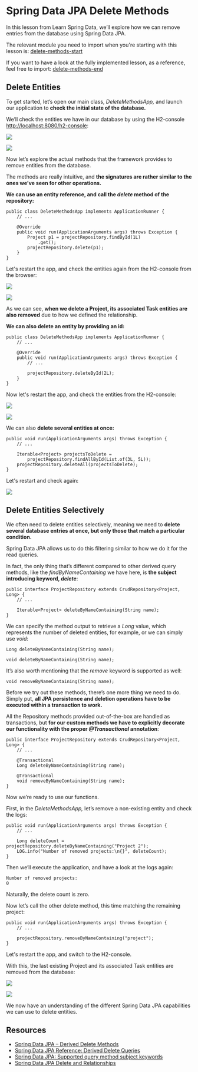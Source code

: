 # Spring Data JPA Delete Methods

In this lesson from Learn Spring Data, we’ll explore how we can remove entries from the database using Spring Data JPA.

The relevant module you need to import when you're starting with this lesson is: [delete-methods-start](https://github.com/Baeldung/learn-spring-data/tree/module2/delete-methods-start)

If you want to have a look at the fully implemented lesson, as a reference, feel free to import: [delete-methods-end](https://github.com/Baeldung/learn-spring-data/tree/module2/delete-methods-end)

## Delete Entities

To get started, let’s open our main class, _DeleteMethodsApp,_ and launch our application to **check the initial state of the database.**

We’ll check the entities we have in our database by using the H2-console [http://localhost:8080/h2-console](http://localhost:8080/h2-console):

![](https://cdn.fs.teachablecdn.com/ADNupMnWyR7kCWRvm76Laz/https://www.filepicker.io/api/file/yP0Y1bAuQdOuR1eQ74jg)

![](https://cdn.fs.teachablecdn.com/ADNupMnWyR7kCWRvm76Laz/https://www.filepicker.io/api/file/AxPxu1cPSEG2FG7wZu4w)

Now let’s explore the actual methods that the framework provides to remove entities from the database.

The methods are really intuitive, and **the signatures are rather similar to the ones we’ve seen for other operations.**

**We can use an entity reference, and call the _delete_ method of the repository:**

```
public class DeleteMethodsApp implements ApplicationRunner {
    // ...

    @Override
    public void run(ApplicationArguments args) throws Exception {
        Project p1 = projectRepository.findById(1L)
            .get();
        projectRepository.delete(p1);
    }
}
```

Let's restart the app, and check the entities again from the H2-console from the browser:

![](https://cdn.fs.teachablecdn.com/ADNupMnWyR7kCWRvm76Laz/https://www.filepicker.io/api/file/ZLF5jucgRbOgypYKiO7w)

![](https://cdn.fs.teachablecdn.com/ADNupMnWyR7kCWRvm76Laz/https://www.filepicker.io/api/file/b0YIYDwNQCzJB6PtAdQB)

As we can see, **when we delete a Project, its associated Task entities are also removed** due to how we defined the relationship.

**We can also delete an entity by providing an id:**

```
public class DeleteMethodsApp implements ApplicationRunner {
    // ...
    
    @Override
    public void run(ApplicationArguments args) throws Exception {
        // ...

        projectRepository.deleteById(2L);
    }
}
```

Now let's restart the app, and check the entities from the H2-console:

![](https://cdn.fs.teachablecdn.com/ADNupMnWyR7kCWRvm76Laz/https://www.filepicker.io/api/file/0txx3whbRt7WCuL4mTPg)

![](https://cdn.fs.teachablecdn.com/ADNupMnWyR7kCWRvm76Laz/https://www.filepicker.io/api/file/jFvMGLsgThOepRaW8bdM)

We can also **delete several entities at once:**

```
public void run(ApplicationArguments args) throws Exception {
    // ...
    
    Iterable<Project> projectsToDelete = 
        projectRepository.findAllById(List.of(3L, 5L));
    projectRepository.deleteAll(projectsToDelete);
}
```

Let's restart and check again:

![](https://cdn.fs.teachablecdn.com/ADNupMnWyR7kCWRvm76Laz/https://www.filepicker.io/api/file/4PGuMASiQ9KycnkLvZfG)

## Delete Entities Selectively

We often need to delete entities selectively, meaning we need to **delete several database entries at once, but only those that match a particular condition.**

Spring Data JPA allows us to do this filtering similar to how we do it for the read queries.

In fact, the only thing that’s different compared to other derived query methods, like the _findByNameContaining_ we have here, is **the subject introducing keyword, _delete_**:

```
public interface ProjectRepository extends CrudRepository<Project, Long> {
    // ...
    
    Iterable<Project> deleteByNameContaining(String name);
}
```

We can specify the method output to retrieve a _Long_ value, which represents the number of deleted entities, for example, or we can simply use _void_:

```
Long deleteByNameContaining(String name);

void deleteByNameContaining(String name);
```

It’s also worth mentioning that the _remove_ keyword is supported as well:

```
void removeByNameContaining(String name);
```

Before we try out these methods, there’s one more thing we need to do. Simply put, **all JPA persistence and deletion operations have to be executed within a transaction to work.**

All the Repository methods provided out-of-the-box are handled as transactions, but **for our custom methods we have to explicitly decorate our functionality with the proper _@Transactional_ annotation**:

```
public interface ProjectRepository extends CrudRepository<Project, Long> {
    // ...
    
    @Transactional
    Long deleteByNameContaining(String name);

    @Transactional
    void removeByNameContaining(String name);
}
```

Now we’re ready to use our functions.

First, in the _DeleteMethodsApp,_ let’s remove a non-existing entity and check the logs:

```
public void run(ApplicationArguments args) throws Exception {
    // ...

    Long deleteCount = projectRepository.deleteByNameContaining("Project 2");
    LOG.info("Number of removed projects:\n{}", deleteCount);
}
```

Then we’ll execute the application, and have a look at the logs again:

```
Number of removed projects: 
0
```

Naturally, the delete count is zero.

Now let’s call the other delete method, this time matching the remaining project:

```
public void run(ApplicationArguments args) throws Exception {
    // ...
    
    projectRepository.removeByNameContaining("project");
}
```

Let's restart the app, and switch to the H2-console.

With this, the last existing Project and its associated Task entities are removed from the database:

![](https://cdn.fs.teachablecdn.com/ADNupMnWyR7kCWRvm76Laz/https://www.filepicker.io/api/file/Q6yY9ryBSAazeraUuqop)

![](https://cdn.fs.teachablecdn.com/ADNupMnWyR7kCWRvm76Laz/https://www.filepicker.io/api/file/C0azo8oCRT63DP1y4yTg)

We now have an understanding of the different Spring Data JPA capabilities we can use to delete entities.

## Resources
- [Spring Data JPA – Derived Delete Methods](https://www.baeldung.com/spring-data-jpa-deleteby)
- [Spring Data JPA Reference: Derived Delete Queries](https://docs.spring.io/spring-data/jpa/docs/current/reference/html/#jpa.modifying-queries.derived-delete)
- [Spring Data JPA: Supported query method subject keywords](https://docs.spring.io/spring-data/jpa/docs/current/reference/html/#appendix.query.method.subject)
- [Spring Data JPA Delete and Relationships](https://www.baeldung.com/spring-data-jpa-delete)
